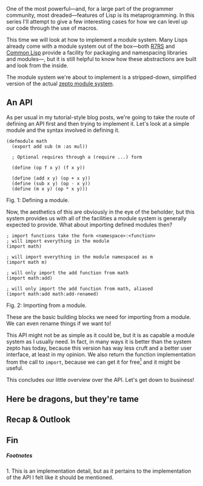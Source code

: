 One of the most powerful—and, for a large part of the programmer community,
most dreaded—features of Lisp is its metaprogramming. In this series I'll
attempt to give a few interesting cases for how we can level up our code
through the use of macros.

This time we will look at how to implement a module system. Many Lisps already
come with a module system out of the box—both <a href="http://trac.sacrideo.us/wg/wiki/ModuleSystems">R7RS</a>
and <a href="http://weitz.de/packages.html">Common Lisp</a> provide a
facility for packaging and namespacing libraries and modules—, but it is still
helpful to know how these abstractions are built and look from the inside.

The module system we're about to implement is a stripped-down, simplified
version of the actual [zepto module system](https://github.com/zepto-lang/module).

## An API

As per usual in my tutorial-style blog posts, we're going to take the route of
defining an API first and then trying to implement it. Let's look at a simple
module and the syntax involved in defining it.

```
(defmodule math
  (export add sub (m :as mul))

  ; Optional requires through a (require ...) form

  (define (op f x y) (f x y))

  (define (add x y) (op + x y))
  (define (sub x y) (op - x y))
  (define (m x y) (op * x y)))
```
<div class="figure-label">Fig. 1: Defining a module.</div>

Now, the aesthetics of this are obviously in the eye of the beholder, but this
system provides us with all of the facilities a module system is generally
expected to provide. What about importing defined modules then?

```
; import functions take the form <namespace>:<function>
; will import everything in the module
(import math)

; will import everything in the module namespaced as m
(import math m)

; will only import the add function from math
(import math:add)

; will only import the add function from math, aliased
(import math:add math:add-renamed)
```
<div class="figure-label">Fig. 2: Importing from a module.</div>

These are the basic building blocks we need for importing from a module. We can
even rename things if we want to!

This API might not be as simple as it could be, but it is as capable a module
system as I usually need. In fact, in many ways it is better than the system
zepto has today, because this version has way less cruft and a better user
interface, at least in my opinion. We also return the function implementation
from the call to `import`, because we can get it for free<a href="#1"><sup>1</sup></a>
and it might be useful.

This concludes our little overview over the API. Let's get down to business!

## Here be dragons, but they're tame

## Recap & Outlook

## Fin

##### Footnotes

<span id="1">1.</span> This is an implementation detail, but as it pertains to
  the implementation of the API I felt like it should be mentioned.
